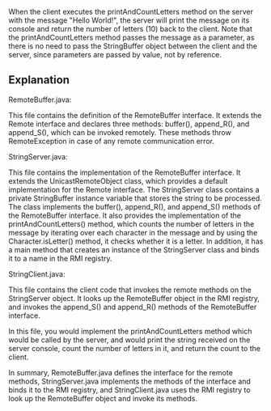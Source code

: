 
When the client executes the printAndCountLetters method on the server with the message "Hello World!", the server will print the message on its console and return the number of letters (10) back to the client. Note that the printAndCountLetters method passes the message as a parameter, as there is no need to pass the StringBuffer object between the client and the server, since parameters are passed by value, not by reference.
## Explanation
RemoteBuffer.java:

This file contains the definition of the RemoteBuffer interface. It extends the Remote interface and declares three methods: buffer(), append_R(), and append_S(), which can be invoked remotely. These methods throw RemoteException in case of any remote communication error.

StringServer.java:

This file contains the implementation of the RemoteBuffer interface. It extends the UnicastRemoteObject class, which provides a default implementation for the Remote interface. The StringServer class contains a private StringBuffer instance variable that stores the string to be processed. The class implements the buffer(), append_R(), and append_S() methods of the RemoteBuffer interface. It also provides the implementation of the printAndCountLetters() method, which counts the number of letters in the message by iterating over each character in the message and by using the Character.isLetter() method, it checks whether it is a letter. In addition, it has a main method that creates an instance of the StringServer class and binds it to a name in the RMI registry.

StringClient.java:

This file contains the client code that invokes the remote methods on the StringServer object. It looks up the RemoteBuffer object in the RMI registry, and invokes the append_S() and append_R() methods of the RemoteBuffer interface.

In this file, you would implement the printAndCountLetters method which would be called by the server, and would print the string received on the server console, count the number of letters in it, and return the count to the client.

In summary, RemoteBuffer.java defines the interface for the remote methods, StringServer.java implements the methods of the interface and binds it to the RMI registry, and StringClient.java uses the RMI registry to look up the RemoteBuffer object and invoke its methods.
